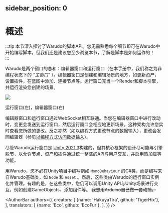 sidebar_position: 0
---

# 概述

:::tip
本节深入探讨了Warudo的脚本API。您无需熟悉每个细节即可在Warudo中开始编写脚本，但我们还是建议您至少浏览本节，了解是脚本是如何运作的！  
:::

Warudo是两个窗口的总和：编辑器窗口和运行窗口（在本手册中，我们称之为非编程状态下的 _“主窗口”_ ）。编辑器窗口是创建和编辑场景的地方，如更新资产，设置插件，在蓝图中添加、连接节点等。运行窗口充当一个Render和脚本引擎，并运行渲染您创建的场景。  

![](/doc-img/en-scripting-concepts-1.png)
<p class="img-desc">运行窗口(左)，编辑器窗口(右)</p>  

编辑器窗口和运行窗口通过WebSocket相互联通。当您在编辑器窗口中进行改动时，变更会发送到运行窗口，然后运行窗口会相应地更新场景。这种架构允许您实时查看您所做的更改。反之亦然（如以编程方式更改节点的数据输入），更改会发回编辑器（参见[以编程方式访问数据输入](ports-and-triggers#accessing-data-inputs)）。  

尽管Warudo运行窗口是 [Unity 2021.3](https://unity.cn/)构建的，但其核心框架的设计尽可能与引擎脱节，以允许节点、资产和插件通过统一整洁的API与用户交互，并启用[热加载](../playground)等功能。  

用Warudo，您不必在Unity项目中编写例如 `MonoBehaviour` 的C#类，而是编写来自Warudo基础类，如 `Node` 和 `Asset` 。然后，这些类由Warudo的运行窗口实例化并管理。有趣的是，在这些类中，您仍可以调用Unity API与Unity场景进行交互，例如创建GameObjects、添加组件等。 ~~我想用Arduino自己做一套动捕。~~

<AuthorBar authors={{
creators: [
{name: 'HakuyaTira', github: 'TigerHix'},
],
translators: [
{name: 'Eco', github: 'EcoFur'},
],
}} />
